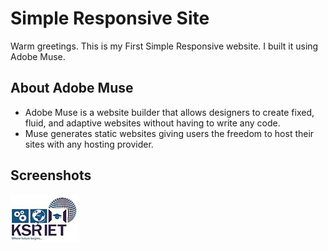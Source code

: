 # Simple Responsive Site
Warm greetings. This is my First Simple Responsive website. I built it using Adobe Muse.

## About Adobe Muse
* Adobe Muse is a website builder that allows designers to create fixed, fluid, and adaptive websites without having to write any code. 
* Muse generates static websites giving users the freedom to host their sites with any hosting provider.

## Screenshots
![](images/a68956_70a53c36d571ad21cf2b319457ff6db4.jpg)
